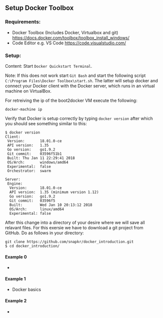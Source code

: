 
## Setup Docker Toolbox

### Requirements:
*  Docker Toolbox (Includes Docker, Virtualbox and git) https://docs.docker.com/toolbox/toolbox_install_windows/
*  Code Editor e.g. VS Code https://code.visualstudio.com/

### Setup:
Content:
Start `Docker Quickstart Terminal`.

Note: If this does not work start `Git Bash` and start the following script `C:\Program Files\Docker Toolbox\start.sh`. The latter will setup docker and connect your Docker client with the Docker server, which runs in an virtual machine on VirtualBox.

For retreiving the ip of the boot2docker VM execute the following:
````
docker-machine ip
````

Verify that Docker is setup correctly by typing `docker version` after which you should see something similar to this:
```
$ docker version
Client:
 Version:       18.01.0-ce
 API version:   1.35
 Go version:    go1.9.2
 Git commit:    03596f51b1
 Built: Thu Jan 11 22:29:41 2018
 OS/Arch:       windows/amd64
 Experimental:  false
 Orchestrator:  swarm

Server:
 Engine:
  Version:      18.01.0-ce
  API version:  1.35 (minimum version 1.12)
  Go version:   go1.9.2
  Git commit:   03596f5
  Built:        Wed Jan 10 20:13:12 2018
  OS/Arch:      linux/amd64
  Experimental: false

```

After this change into a directory of your desire where we will save all relavant files.
For this exersie we have to download a git project from GitHub. Do as follows in your directory:

````
git clone https://github.com/snapkr/docker_introduction.git
$ cd docker_introduction/
````

#### Example 0
*  
#### Example 1
*  Docker basics
#### Example 2
*  